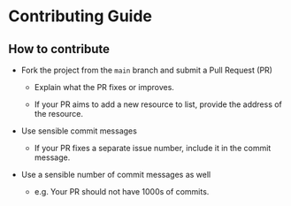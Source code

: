 # Contributing Guide

## How to contribute

- Fork the project from the `main` branch and submit a Pull Request (PR)

  - Explain what the PR fixes or improves.

  - If your PR aims to add a new resource to list, provide the address of the resource.

- Use sensible commit messages

  - If your PR fixes a separate issue number, include it in the commit message.

- Use a sensible number of commit messages as well

  - e.g. Your PR should not have 1000s of commits.